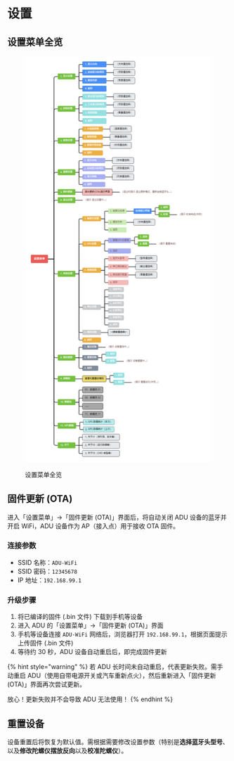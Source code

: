 # 设置

## 设置菜单全览 <a href="#setting-overview" id="setting-overview"></a>

<figure><img src=".gitbook/assets/Setting Menu.png" alt=""><figcaption><p>设置菜单全览</p></figcaption></figure>

## 固件更新 (OTA) <a href="#firmware-update" id="firmware-update"></a>

进入「设置菜单」→「固件更新 (OTA)」界面后，将自动关闭 ADU 设备的蓝牙并开启 WiFi，ADU 设备作为 AP（接入点）用于接收 OTA 固件。

### 连接参数 <a href="#connection-parameters" id="connection-parameters"></a>

* SSID 名称：`ADU-WiFi`
* SSID 密码：`12345678`
* IP 地址：`192.168.99.1`

### 升级步骤 <a href="#update-steps" id="update-steps"></a>

1. 将已编译的固件 (.bin 文件) 下载到手机等设备
2. 进入 ADU 的「设置菜单」→「固件更新 (OTA)」界面
3. 手机等设备连接 `ADU-WiFi` 网络后，浏览器打开 `192.168.99.1`，根据页面提示上传固件 (.bin 文件)
4. 等待约 30 秒，ADU 设备自动重启后，即完成固件更新

{% hint style="warning" %}
若 ADU 长时间未自动重启，代表更新失败。需手动重启 ADU（使用自带电源开关或汽车重新点火），然后重新进入「固件更新 (OTA)」界面再次尝试更新。

放心！更新失败并不会导致 ADU 无法使用！
{% endhint %}

## 重置设备 <a href="#reset-device" id="reset-device"></a>

设备重置后将恢复为默认值。需根据需要修改设置参数（特别是**选择蓝牙头型号**、以及**修改陀螺仪摆放反向**以及**校准陀螺仪**）。
